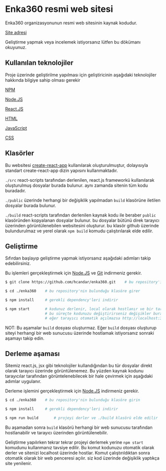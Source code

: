 # Enka360 resmi web sitesi
Enka360 organizasyonunun resmi web sitesinin kaynak kodudur.

[Site adresi](https://enka360.netlify.app)

Geliştirme yapmak veya incelemek istiyorsanız lütfen bu dökümanı okuyunuz. 

## Kullanılan teknolojiler
Proje üzerinde geliştirilme yapılması için geliştiricinin aşağıdaki teknolojiler hakkında bilgiye sahip olması gerekir

[NPM](https://www.npmjs.com/)

[Node.JS](https://nodejs.org/en/)

[React.JS](https://reactjs.org/)

[HTML](https://developer.mozilla.org/en-US/docs/Web/HTML)

[JavaScript](https://developer.mozilla.org/en-US/docs/Web/JavaScript)

[CSS](https://developer.mozilla.org/en-US/docs/Web/CSS)

## Klasörler 
Bu websitesi [create-react-app](https://github.com/facebook/create-react-app#readme) kullanılarak oluşturulmuştur, dolayısıyla standart create-react-app dizin yapısını kullanmaktadır.

`./src` react-scripts tarafından derlenilen, react.js frameworkü kullanılarak oluşturulmuş dosyalar burada bulunur. aynı zamanda sitenin tüm kodu buradadır.

`./public` üzerinde herhangi bir değişiklik yapılmadan `build` klasörüne iletilen dosyalar burada bulunur.

`./build` react-scripts tarafından derlenilen kaynak kodu ile beraber `public` klasöründen kopyalanan dosyalar bulunur. bu dosyalar bütünü direk tarayıcı üzerinden görüntülenebilen websitesini oluşturur. bu klasör github üzerinde bulundurulmaz ve yerel olarak `npm build` komudu çalıştırılarak elde edilir.

## Geliştirme
Sıfırdan başlayıp geliştirme yapmak istiyorsanız aşağıdaki adımları takip edebilirsiniz.

Bu işlemleri gerçekleştirmek için [Node.JS](https://nodejs.org/en/) ve [Git](https://git-scm.com/) indirmeniz gerekir.

```bash
$ git clone https://github.com/hcandar/enka360.git    # bu repository'i bilgisayarınıza kopyalar

$ cd ./enka360    # bu repository'nin bulunduğu klasöre girer

$ npm install     # gerekli dependency'leri indirir

$ npm start       # kodunuz derlenir, local olarak hostlanır ve bir tarayıcısı penceresi açılır. 
                  # bu süreçte kodunuzu değiştirirseniz değişikler buraya yansıyacaktır.
                  # eğer tarayıcı otomatik açılmazsa http://localhost:3000 adresine girin
```

NOT: Bu aşamalar `build` dosyası oluşturmaz. Eğer `build` dosyası oluşturup siteyi herhangi bir web sunucusu üzerinde hostlamak istiyorsanız sonraki aşamayı takip edin.

## Derleme aşaması
Sitemiz react.js, jsx gibi teknolojiler kullandığından bu tür dosyalar direkt olarak tarayıcı üzerinde görüntülenemez. Bu yüzden kaynak kodunu tarayıcılar tarafından görüntelenebilecek bir hale çevirmek için aşağıdaki adımlar uygulanır.

Derleme işlemini gerçekleştirmek için [Node.JS](https://nodejs.org/en/) indirmeniz gerekir. 

```bash
$ cd ./enka360    # bu repository'nin bulunduğu klasöre girin

$ npm install     # gerekli dependency'leri indirir

$ npm run build       # projeyi derler ve ./build klasörü elde edilir
```

Bu aşamadan sonra `build` klasörü herhangi bir web sunucusu tarafından hostlanabilir ve tarayıcı üzerinden görüntülenebilir.

Geliştirme yapılırken tekrar tekrar projeyi derlemek yerine `npm start` komudunu kullanmanız tavsiye edilir. Bu komut kodunuzu otomatik olarak derler ve sitenizi localhost üzerinde hostlar. Komut çalıştırıldıktan sonra otomatik olarak bir web penceresi açılır. siz kod üzerinde değişiklik yaptıkça site yenilenir.

